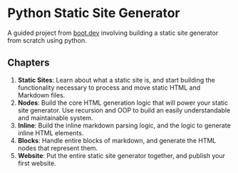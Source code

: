 # Python Static Site Generator

A guided project from [boot.dev](https://www.boot.dev) involving building
a static site generator from scratch using python.

## Chapters

1. **Static Sites**: Learn about what a static site is, and start building the functionality necessary to process and move static HTML and Markdown files.
2. **Nodes**: Build the core HTML generation logic that will power your static site generator. Use recursion and OOP to build an easily understandable and maintainable system.
3. **Inline**: Build the inline markdown parsing logic, and the logic to generate inline HTML elements.
4. **Blocks**: Handle entire blocks of markdown, and generate the HTML nodes that represent them.
5. **Website**: Put the entire static site generator together, and publish your first website.
